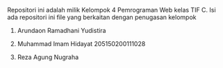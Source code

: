 Repositori ini adalah milik Kelompok 4 Pemrograman Web kelas TIF C. Isi ada repositori ini file yang berkaitan dengan penugasan kelompok

1. Arundaon Ramadhani Yudistira

2. Muhammad Imam Hidayat 205150200111028

3. Reza Agung Nugraha
